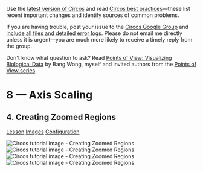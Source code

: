 Use the [latest version of Circos](/software/download/circos/) and read
[Circos best
practices](/documentation/tutorials/reference/best_practices/)—these list
recent important changes and identify sources of common problems.

If you are having trouble, post your issue to the [Circos Google
Group](https://groups.google.com/group/circos-data-visualization) and [include
all files and detailed error logs](/support/support/). Please do not email me
directly unless it is urgent—you are much more likely to receive a timely
reply from the group.

Don't know what question to ask? Read [Points of View: Visualizing Biological
Data](https://www.nature.com/nmeth/journal/v9/n12/full/nmeth.2258.html) by
Bang Wong, myself and invited authors from the [Points of View
series](https://mk.bcgsc.ca/pointsofview).

# 8 — Axis Scaling

## 4\. Creating Zoomed Regions

[Lesson](/documentation/tutorials/scaling/zooming/lesson)
[Images](/documentation/tutorials/scaling/zooming/images)
[Configuration](/documentation/tutorials/scaling/zooming/configuration)

![Circos tutorial image - Creating Zoomed
Regions](/documentation/tutorials/scaling/zooming/img/01.png) ![Circos
tutorial image - Creating Zoomed
Regions](/documentation/tutorials/scaling/zooming/img/02.png) ![Circos
tutorial image - Creating Zoomed
Regions](/documentation/tutorials/scaling/zooming/img/03.png) ![Circos
tutorial image - Creating Zoomed
Regions](/documentation/tutorials/scaling/zooming/img/04.png)

